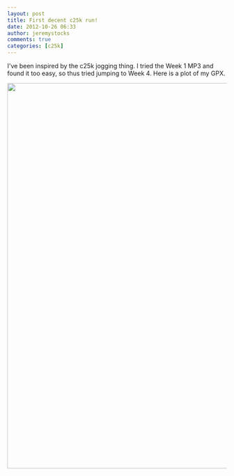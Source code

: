 ```yaml
---
layout: post
title: First decent c25k run!
date: 2012-10-26 06:33
author: jeremystocks
comments: true
categories: [c25k]
---
```

I've been inspired by the c25k jogging thing. I tried the Week 1 MP3 and found it too easy, so thus tried jumping to Week 4. Here is a plot of my GPX.

<a href="http://jeremystocks.files.wordpress.com/2012/11/26102012run.jpg"><img src="http://jeremystocks.files.wordpress.com/2012/11/26102012run.jpg?w=1024" alt="" title="26102012run" width="1024" height="885" class="alignnone size-large wp-image-979" /></a>
